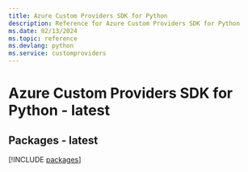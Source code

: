 ```yaml
---
title: Azure Custom Providers SDK for Python
description: Reference for Azure Custom Providers SDK for Python
ms.date: 02/13/2024
ms.topic: reference
ms.devlang: python
ms.service: customproviders
---
```

# Azure Custom Providers SDK for Python - latest
## Packages - latest
[!INCLUDE [packages](custom-providers-index.md)]